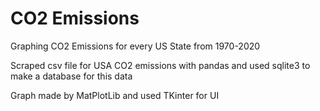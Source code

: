 # CO2 Emissions
Graphing CO2 Emissions for every US State from 1970-2020

Scraped csv file for USA CO2 emissions with pandas and used sqlite3 to make a database for this data

Graph made by MatPlotLib and used TKinter for UI

